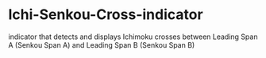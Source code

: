 # Ichi-Senkou-Cross-indicator
 indicator that detects and displays Ichimoku crosses between Leading Span A (Senkou Span A) and Leading Span B (Senkou Span B) 

